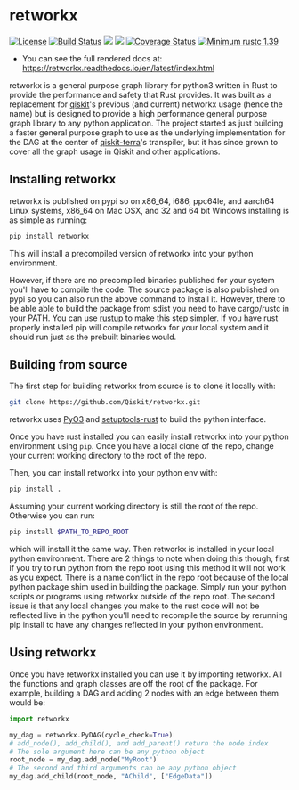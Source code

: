 # retworkx

[![License](https://img.shields.io/github/license/Qiskit/retworkx.svg?style=popout-square)](https://opensource.org/licenses/Apache-2.0)
[![Build Status](https://img.shields.io/travis/com/Qiskit/retworkx/master.svg?style=popout-square)](https://travis-ci.com/Qiskit/retworkx)
[![](https://img.shields.io/github/release/Qiskit/retworkx.svg?style=popout-square)](https://github.com/Qiskit/retworkx/releases)
[![](https://img.shields.io/pypi/dm/retworkx.svg?style=popout-square)](https://pypi.org/project/retworkx/)
[![Coverage Status](https://coveralls.io/repos/github/Qiskit/retworkx/badge.svg?branch=master)](https://coveralls.io/github/Qiskit/retworkx?branch=master)
[![Minimum rustc 1.39](https://img.shields.io/badge/rustc-1.39+-blue.svg)](https://rust-lang.github.io/rfcs/2495-min-rust-version.html)

  - You can see the full rendered docs at:
    <https://retworkx.readthedocs.io/en/latest/index.html>

retworkx is a general purpose graph library for python3 written in Rust to
provide the performance and safety that Rust provides. It was built as a
replacement for [qiskit](https://qiskit.org/)'s previous (and current)
networkx usage (hence the name) but is designed to provide a high
performance general purpose graph library to any python application. The
project started as just building a faster general purpose graph to use as the
underlying implementation for the DAG at the center of
[qiskit-terra](https://github.com/Qiskit/qiskit-terra/)'s transpiler, but it
has since grown to cover all the graph usage in Qiskit and other applications.

## Installing retworkx

retworkx is published on pypi so on x86\_64, i686, ppc64le, and aarch64
Linux systems, x86\_64 on Mac OSX, and 32 and 64 bit Windows installing
is as simple as running:

```bash
pip install retworkx
```

This will install a precompiled version of retworkx into your python
environment.

However, if there are no precompiled binaries published for your system
you'll have to compile the code. The source package is also published on
pypi so you can also run the above command to install it. However, there
to be able able to build the package from sdist you need to have cargo/rustc in
your PATH. You can use [rustup](https://rustup.rs/) to make this step
simpler. If you have rust properly installed pip will compile retworkx for your
local system and it should run just as the prebuilt binaries would.

## Building from source

The first step for building retworkx from source is to clone it locally
with:

```bash
git clone https://github.com/Qiskit/retworkx.git
```

retworkx uses [PyO3](https://github.com/pyo3/pyo3) and
[setuptools-rust](https://github.com/PyO3/setuptools-rust) to build the
python interface.

Once you have rust installed you can easily install retworkx into your python
environment using `pip`. Once you have a local clone of the repo, change your
current working directory to the root of the repo.

Then, you can install retworkx into your python env with:
```bash
pip install .
```

Assuming your current working directory is still the root of the repo.
Otherwise you can run:
```bash
pip install $PATH_TO_REPO_ROOT
```

which will install it the same way. Then retworkx is installed in your
local python environment. There are 2 things to note when doing this
though, first if you try to run python from the repo root using this
method it will not work as you expect. There is a name conflict in the
repo root because of the local python package shim used in building the
package. Simply run your python scripts or programs using retworkx
outside of the repo root. The second issue is that any local changes you
make to the rust code will not be reflected live in the python you'll
need to recompile the source by rerunning pip install to have any
changes reflected in your python environment.

## Using retworkx

Once you have retworkx installed you can use it by importing retworkx.
All the functions and graph classes are off the root of the package.
For example, building a DAG and adding 2 nodes with an edge between them
would be:

```python
import retworkx

my_dag = retworkx.PyDAG(cycle_check=True)
# add_node(), add_child(), and add_parent() return the node index
# The sole argument here can be any python object
root_node = my_dag.add_node("MyRoot")
# The second and third arguments can be any python object
my_dag.add_child(root_node, "AChild", ["EdgeData"])
```
